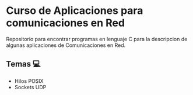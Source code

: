 # Curso de Aplicaciones para comunicaciones en Red
Repositorio para encontrar programas en lenguaje C para la descripcion de algunas aplicaciones de Comunicaciones en Red.

## Temas  💻

- Hilos POSIX
- Sockets UDP


